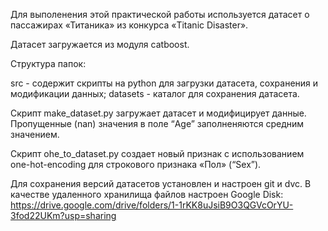 

Для выполенения этой практической работы используется датасет о пассажирах «Титаника» 
из конкурса «Titanic Disaster».

Датасет загружается из модуля catboost.

Структура папок:

src - содержит скрипты на python для загрузки датасета, сохранения и модификации данных;
datasets - каталог для сохранения датасета.

Скрипт make_dataset.py загружает датасет и модифицирует данные. Пропущенные (nan) значения
в поле “Age” заполненяются средним значением.

Скрипт ohe_to_dataset.py cоздает новый признак с использованием one-hot-encoding для
строкового признака «Пол» (“Sex”).

Для сохранения версий датасетов установлен и настроен git и dvc. В качестве удаленного 
хранилища файлов настроен Google Disk: 
https://drive.google.com/drive/folders/1-1rKK8uJsiB9O3QGVcOrYU-3fod22UKm?usp=sharing 
